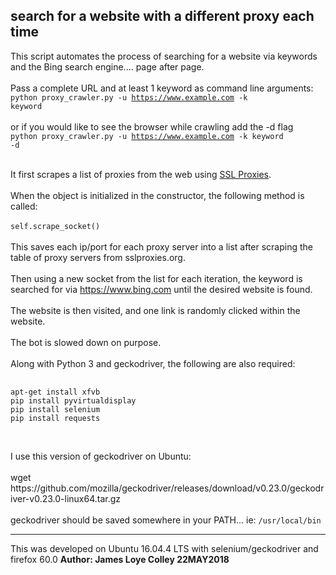 ## search for a website with a different proxy each time
This script automates the process of searching for a website via keywords
and the Bing search engine.... page after page.
<br><br>
Pass a complete URL and at least 1 keyword as command line arguments:
<br>
<code>python proxy_crawler.py -u https://www.example.com -k keyword</code>
<br><br>
or if you would like to see the browser while crawling add the -d flag
<br>
<code>python proxy_crawler.py -u https://www.example.com -k keyword -d</code>
<br><br>

It first scrapes a list of proxies from the web
using <a href="https://www.sslproxies.org">SSL Proxies</a>.
<br><br>
When the object is initialized in the constructor, the following method is called:
<br><br>
<code>self.scrape_socket()</code>
<br><br>
This saves each ip/port for each proxy server into a list after scraping the table
of proxy servers from sslproxies.org.
<br><br>
Then using a new socket from the list for each iteration, the keyword is
searched for via https://www.bing.com until the desired website is found.
<br><br>
The website is then visited, and one link is randomly clicked within the website.
<br><br>
The bot is slowed down on purpose.
<br><br>
Along with Python 3 and geckodriver, the following are also required:
<pre>
    <code>
apt-get install xfvb
pip install pyvirtualdisplay
pip install selenium
pip install requests
    </code>
</pre>
<br>
I use this version of geckodriver on Ubuntu:
<br><br>
wget https://github.com/mozilla/geckodriver/releases/download/v0.23.0/geckodriver-v0.23.0-linux64.tar.gz
<br><br>
geckodriver should be saved somewhere in your PATH... ie: <code>/usr/local/bin</code>
<hr>
This was developed on Ubuntu 16.04.4 LTS with selenium/geckodriver and firefox 60.0
<b>Author: James Loye Colley  22MAY2018</b>
